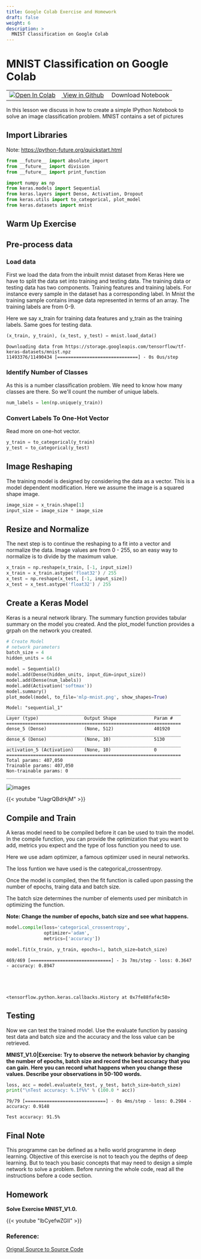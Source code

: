 ```yaml
---
title: Google Colab Exercise and Homework
draft: false
weight: 6
description: >
  MNIST Classification on Google Colab
---
```


# MNIST Classification on Google Colab


<div class="aside">
  <table style="width:100%">
  <tr>
    <td><a href="https://colab.research.google.com/github/cybertraining-dsc/cybertraining-dsc.github.io/blob/master/content/en/modules/notebooks/google_colab_mnist_example.ipynb" target="_parent"><img src="https://colab.research.google.com/assets/colab-badge.svg" alt="Open In Colab"/></a></td>    
    <td><a href="https://github.com/cybertraining-dsc/cybertraining-dsc.github.io/blob/master/content/en/modules/notebooks/google_colab_mnist_example.ipynb" target="_parent"><img src="https://www.tensorflow.org/images/GitHub-Mark-32px.png" alt=""/> View in Github</a></td>
    <td><a href="https://raw.githubusercontent.com/cybertraining-dsc/cybertraining-dsc.github.io/master/content/en/modules/notebooks/google_colab_mnist_example.ipynb" download><img src="https://www.tensorflow.org/images/download_logo_32px.png" alt=""/></a> Download Notebook</td>    
  </tr>
</table>  
</div>

In this lesson we discuss in how to create a simple IPython Notebook to solve
an image classification problem. MNIST contains a set of pictures


## Import Libraries 

Note: https://python-future.org/quickstart.html


```python
from __future__ import absolute_import
from __future__ import division
from __future__ import print_function

import numpy as np
from keras.models import Sequential
from keras.layers import Dense, Activation, Dropout
from keras.utils import to_categorical, plot_model
from keras.datasets import mnist
```

## Warm Up Exercise

## Pre-process data

### Load data 

First we load the data from the inbuilt mnist dataset from Keras
Here we have to split the data set into training and testing data. 
The training data or testing data has two components. 
Training features and training labels. 
For instance every sample in the dataset has a corresponding label. 
In Mnist the training sample contains image data represented in terms of 
an array. The training labels are from 0-9. 

Here we say x_train for training data features and y_train as the training labels. Same goes for testing data. 


```python
(x_train, y_train), (x_test, y_test) = mnist.load_data()
```

    Downloading data from https://storage.googleapis.com/tensorflow/tf-keras-datasets/mnist.npz
    11493376/11490434 [==============================] - 0s 0us/step


### Identify Number of Classes

As this is a number classification problem. We need to know how many classes are there. 
So we'll count the number of unique labels. 


```python
num_labels = len(np.unique(y_train))
```

### Convert Labels To One-Hot Vector

Read more on one-hot vector. 


```python
y_train = to_categorical(y_train)
y_test = to_categorical(y_test)
```

## Image Reshaping

The training model is designed by considering the data as a vector.
This is a model dependent modification. Here we assume the image is
a squared shape image.


```python
image_size = x_train.shape[1]
input_size = image_size * image_size
```

## Resize and Normalize

The next step is to continue the reshaping to a fit into a vector
and normalize the data. Image values are from 0 - 255, so an 
easy way to normalize is to divide by the maximum value. 



```python
x_train = np.reshape(x_train, [-1, input_size])
x_train = x_train.astype('float32') / 255
x_test = np.reshape(x_test, [-1, input_size])
x_test = x_test.astype('float32') / 255
```

## Create a Keras Model

Keras is a neural network library. The summary function provides tabular summary on the model you created. And the plot_model function provides a grpah on the network you created. 


```python
# Create Model
# network parameters
batch_size = 4
hidden_units = 64

model = Sequential()
model.add(Dense(hidden_units, input_dim=input_size))
model.add(Dense(num_labels))
model.add(Activation('softmax'))
model.summary()
plot_model(model, to_file='mlp-mnist.png', show_shapes=True)
```

    Model: "sequential_1"
    _________________________________________________________________
    Layer (type)                 Output Shape              Param #   
    =================================================================
    dense_5 (Dense)              (None, 512)               401920    
    _________________________________________________________________
    dense_6 (Dense)              (None, 10)                5130      
    _________________________________________________________________
    activation_5 (Activation)    (None, 10)                0         
    =================================================================
    Total params: 407,050
    Trainable params: 407,050
    Non-trainable params: 0
    _________________________________________________________________


![images](/images/deeplearning/lab1/output_20_1.png)

{{< youtube "UagrQBdrkjM" >}}

## Compile and Train

A keras model need to be compiled before it can be used to train
the model. In the compile function, you can provide the optimization
that you want to add, metrics you expect and the type of loss function
you need to use. 

Here we use adam optimizer, a famous optimizer used in neural networks. 

The loss funtion we have used is the categorical_crossentropy. 

Once the model is compiled, then the fit function is called upon passing the number of epochs, traing data and batch size. 

The batch size determines the number of elements used per minibatch in optimizing the function. 

**Note: Change the number of epochs, batch size and see what happens.**




```python
model.compile(loss='categorical_crossentropy',
              optimizer='adam',
              metrics=['accuracy'])

model.fit(x_train, y_train, epochs=1, batch_size=batch_size)
```

    469/469 [==============================] - 3s 7ms/step - loss: 0.3647 - accuracy: 0.8947





    <tensorflow.python.keras.callbacks.History at 0x7fe88faf4c50>



## Testing 

Now we can test the trained model. Use the evaluate function by passing
test data and batch size and the accuracy and the loss value can be retrieved.

**MNIST_V1.0|Exercise: Try to observe the network behavior by changing the number of epochs, batch size and record the best accuracy that you can gain. Here you can record what happens when you change these values. Describe your observations in 50-100 words.**



```python
loss, acc = model.evaluate(x_test, y_test, batch_size=batch_size)
print("\nTest accuracy: %.1f%%" % (100.0 * acc))
```

    79/79 [==============================] - 0s 4ms/step - loss: 0.2984 - accuracy: 0.9148
    
    Test accuracy: 91.5%


## Final Note

This programme can be defined as a hello world programme in deep
learning. Objective of this exercise is not to teach you the depths of
deep learning. But to teach you basic concepts that may need to design a
simple network to solve a problem. Before running the whole code, read
all the instructions before a code section. 

## Homework

**Solve Exercise MNIST_V1.0.**

{{< youtube "lbCyefwZGlI" >}}

### Reference: 

[Orignal Source to Source Code](https://github.com/PacktPublishing/Advanced-Deep-Learning-with-Keras)
